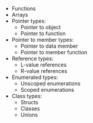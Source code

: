 -   Functions
-   Arrays
-   Pointer types:
    -   Pointer to object
    -   Pointer to function
-   Pointer to member types:
    -   Pointer to data member
    -   Pointer to member function
-   Reference types:
    -   L-value references
    -   R-value references
-   Enumerated types:
    -   Unscoped enumerations
    -   Scoped enumerations
-   Class types:
    -   Structs
    -   Classes
    -   Unions